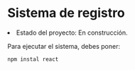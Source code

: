 <h1> Sistema de registro </h1

- Estado del proyecto: En construcción.


Para ejecutar el sistema, debes poner:

```npm instal react```
